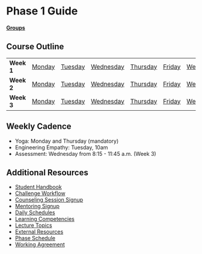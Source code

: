 # Phase 1 Guide

**[Groups](../../wiki/groups.md)**

## Course Outline

<table>
  <tr>
    <td><b>Week 1</b></td>
    <td><a href="week-1/monday.md">Monday</a></td>
    <td><a href="week-1/tuesday.md">Tuesday</td>
    <td><a href="week-1/wednesday.md">Wednesday</td>
    <td><a href="week-1/thursday.md">Thursday</td>
    <td><a href="week-1/friday.md">Friday</td>
    <td><a href="week-1/weekend.md">Weekend</td>
  </tr>
  <tr>
    <td><b>Week 2</b></td>
    <td><a href="week-2/monday.md">Monday</td>
    <td><a href="week-2/tuesday.md">Tuesday</td>
    <td><a href="week-2/wednesday.md">Wednesday</td>
    <td><a href="week-2/thursday.md">Thursday</td>
    <td><a href="week-2/friday.md">Friday</td>
    <td><a href="week-2/weekend.md">Weekend</td>
  </tr>
  <tr>
    <td><b>Week 3</b></td>
    <td><a href="week-3/monday.md">Monday</td>
    <td><a href="week-3/tuesday.md">Tuesday</td>
    <td><a href="week-3/wednesday.md">Wednesday</td>
    <td><a href="week-3/thursday.md">Thursday</td>
    <td><a href="week-3/friday.md">Friday</td>
    <td><a href="week-3/weekend.md">Weekend</td>
  </tr>
</table>

## Weekly Cadence

- Yoga: Monday and Thursday (mandatory)
- Engineering Empathy: Tuesday, 10am
- Assessment: Wednesday from 8:15 - 11:45 a.m. (Week 3)

## Additional Resources
- [Student Handbook](../../../student-handbook)
- [Challenge Workflow](resources/how_to_work_a_challenge.md)
- [Counseling Session Signup](resources/counseling_instructions.md)
- [Mentoring Signup](http://mentoring.devbootcamp.com/)
- [Daily Schedules](resources/daily_schedules.md)
- [Learning Competencies](resources/competencies.md)
- [Lecture Topics](resources/lectures.md)
- [External Resources](resources/resources.md)
- [Phase Schedule](resources/schedule.md)
- [Working Agreement](resources/working-agreement.md)
